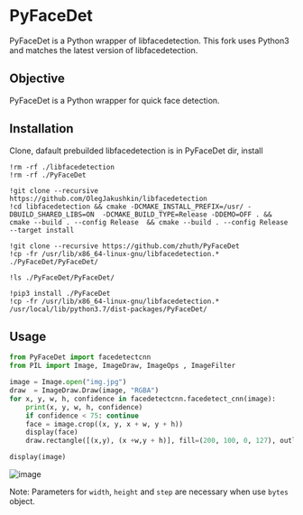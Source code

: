 # PyFaceDet
PyFaceDet is a Python wrapper of libfacedetection. This fork uses Python3 and matches the latest version of libfacedetection.

## Objective

PyFaceDet is a Python wrapper for quick face detection.

## Installation

Clone, dafault prebuilded libfacedetection is in PyFaceDet dir, install
```
!rm -rf ./libfacedetection
!rm -rf ./PyFaceDet

!git clone --recursive https://github.com/OlegJakushkin/libfacedetection
!cd libfacedetection && cmake -DCMAKE_INSTALL_PREFIX=/usr/ -DBUILD_SHARED_LIBS=ON  -DCMAKE_BUILD_TYPE=Release -DDEMO=OFF . &&    cmake --build . --config Release  && cmake --build . --config Release --target install

!git clone --recursive https://github.com/zhuth/PyFaceDet
!cp -fr /usr/lib/x86_64-linux-gnu/libfacedetection.* ./PyFaceDet/PyFaceDet/

!ls ./PyFaceDet/PyFaceDet/

!pip3 install ./PyFaceDet
!cp -fr /usr/lib/x86_64-linux-gnu/libfacedetection.* /usr/local/lib/python3.7/dist-packages/PyFaceDet/
```

## Usage

```python
from PyFaceDet import facedetectcnn
from PIL import Image, ImageDraw, ImageOps , ImageFilter

image = Image.open("img.jpg")
draw  = ImageDraw.Draw(image, "RGBA") 
for x, y, w, h, confidence in facedetectcnn.facedetect_cnn(image):
    print(x, y, w, h, confidence)
    if confidence < 75: continue
    face = image.crop((x, y, x + w, y + h))
    display(face)
    draw.rectangle([(x,y), (x +w,y + h)], fill=(200, 100, 0, 127), outline ="red")

display(image)
```

![image](https://user-images.githubusercontent.com/2915361/167689798-b282fc10-5cb3-4398-ae21-a7e997966ed4.png)

Note: Parameters for `width`, `height` and `step` are necessary when use `bytes` object.
